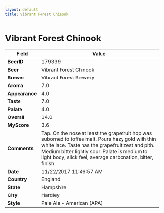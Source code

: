 ```yaml
---
layout: default
title: Vibrant Forest Chinook
---
```


# Vibrant Forest Chinook

| Field         | Value     |
|---------------|-----------|
| **BeerID** | 179339 |
| **Beer** | Vibrant Forest Chinook |
| **Brewer** | Vibrant Forest Brewery |
| **Aroma** | 7.0 |
| **Appearance** | 4.0 |
| **Taste** | 7.0 |
| **Palate** | 4.0 |
| **Overall** | 14.0 |
| **MyScore** | 3.6 |
| **Comments** | Tap. On the nose at least the grapefruit hop was suborned to toffee malt. Pours hazy gold with thin white lace. Taste has the grapefruit zest and pith. Medium bitter lightly sour. Palate is medium to light body, slick feel, average carbonation, bitter, finish  |
| **Date** | 11/22/2017 11:46:57 AM |
| **Country** | England |
| **State** | Hampshire |
| **City** | Hardley |
| **Style** | Pale Ale - American (APA) |
